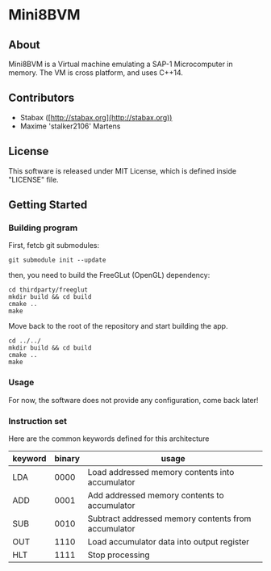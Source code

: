 # Mini8BVM

## About

Mini8BVM is a Virtual machine emulating a SAP-1 Microcomputer in memory.
The VM is cross platform, and uses C++14.

## Contributors
+ Stabax ([http://stabax.org](http://stabax.org))
+ Maxime 'stalker2106' Martens

## License

This software is released under MIT License, which is defined inside "LICENSE" file.

## Getting Started

### Building program

First, fetcb git submodules:

    git submodule init --update

then, you need to build the FreeGLut (OpenGL) dependency:

    cd thirdparty/freeglut
    mkdir build && cd build
    cmake ..
    make

Move back to the root of the repository and start building the app.
 
    cd ../../
    mkdir build && cd build
    cmake ..
    make

### Usage

For now, the software does not provide any configuration, come back later!

### Instruction set

Here are the common keywords defined for this architecture

| keyword | binary | usage |
| --- | ---- | ---- |
| LDA | 0000 | Load addressed memory contents into accumulator |
| ADD | 0001 | Add addressed memory contents to accumulator |
| SUB | 0010 | Subtract addressed memory contents from accumulator |
| OUT | 1110 | Load accumulator data into output register |
| HLT | 1111 | Stop processing |
